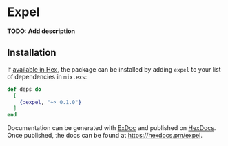 # Expel

**TODO: Add description**

## Installation

If [available in Hex](https://hex.pm/docs/publish), the package can be installed
by adding `expel` to your list of dependencies in `mix.exs`:

```elixir
def deps do
  [
    {:expel, "~> 0.1.0"}
  ]
end
```

Documentation can be generated with [ExDoc](https://github.com/elixir-lang/ex_doc)
and published on [HexDocs](https://hexdocs.pm). Once published, the docs can
be found at <https://hexdocs.pm/expel>.

